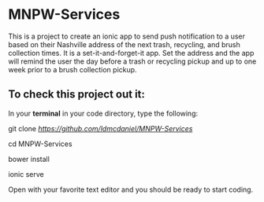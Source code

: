 MNPW-Services
=============
This is a project to create an ionic app to send push notification to a user based on their Nashville address of the next trash, recycling, and brush collection times.  It is a set-it-and-forget-it app.  Set the address and the app will remind the user the day before a trash or recycling pickup and up to one week prior to a brush collection pickup.

To check this project out it:
-----------------------------

In your **terminal** in your code directory, type the following:

git clone *https://github.com/ldmcdaniel/MNPW-Services*

cd MNPW-Services

bower install

ionic serve

Open with your favorite text editor and you should be ready to start coding.
